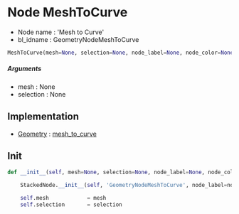 # Node MeshToCurve

- Node name : 'Mesh to Curve'
- bl_idname : GeometryNodeMeshToCurve


``` python
MeshToCurve(mesh=None, selection=None, node_label=None, node_color=None)
```
##### Arguments

- mesh : None
- selection : None

## Implementation

- [Geometry](/docs/GeoNodes/Geometry.md) : [mesh_to_curve](/docs/GeoNodes/Geometry.md#mesh_to_curve)

## Init

``` python
def __init__(self, mesh=None, selection=None, node_label=None, node_color=None):

    StackedNode.__init__(self, 'GeometryNodeMeshToCurve', node_label=node_label, node_color=node_color)

    self.mesh            = mesh
    self.selection       = selection
```
